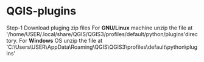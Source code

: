 # QGIS-plugins
Step-1 Download pluging zip files
For **GNU/Linux** machine unzip the file at  '/home/USER/.local/share/QGIS/QGIS3/profiles/default/python/plugins'directory.
For **Windows** OS unzip the file at 'C:\Users\USER\AppData\Roaming\QGIS\QGIS3\profiles\default\python\plugins'
